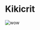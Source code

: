 # Kikicrit
 
![wow](https://github.com/KikidoraFear/Kikicrit/assets/154637862/56968024-0fc6-4cfc-af43-ea2ec495669d)
